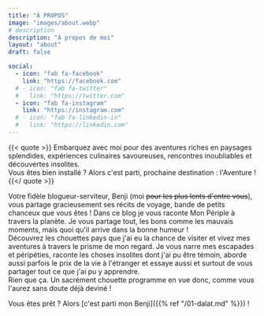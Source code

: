 ```yaml
---
title: "À PROPOS"
image: "images/about.webp"
# description
description: "À propos de moi"
layout: "about"
draft: false

social:
  - icon: "fab fa-facebook"
    link: "https://facebook.com"
  # - icon: "fab fa-twitter"
  #   link: "https://twitter.com"
  - icon: "fab fa-instagram"
    link: "https://instagram.com"
  # - icon: "fab fa-linkedin-in"
  #   link: "https://linkedin.com"
---
```


{{< quote >}}
Embarquez avec moi pour des aventures riches en paysages splendides, expériences culinaires savoureuses, rencontres inoubliables et découvertes insolites.<br>Vous êtes bien installé ? Alors c'est parti, prochaine destination : l'Aventure !
{{</ quote >}}

Votre fidèle blogueur-serviteur, Benji (moi ~~pour les plus lents d'entre vous~~), vous partage gracieusement ses récits de voyage, bande de petits chanceux que vous êtes ! Dans ce blog je vous raconte Mon Périple à travers la planète. Je vous partage tout, les bons comme les mauvais moments, mais quoi qu'il arrive dans la bonne humeur !<br>
Découvrez les chouettes pays que j'ai eu la chance de visiter et vivez mes aventures à travers le prisme de mon regard. Je vous narre mes escapades et péripéties, raconte les choses insolites dont j'ai pu être témoin, aborde aussi parfois le prix de la vie à l'étranger et essaye aussi et surtout de vous partager tout ce que j'ai pu y apprendre.<br>
Rien que ça. Un sacrément chouette programme en vue donc, comme vous l'aurez sans doute déjà deviné !

Vous êtes prêt ? Alors [c'est parti mon Benji]({{% ref "/01-dalat.md" %}}) !

<!-- TODO vision biaisé de moi -->

